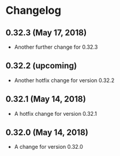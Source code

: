 # Changelog

## 0.32.3 (May 17, 2018)

* Another further change for 0.32.3

## 0.32.2 (upcoming)

* Another hotfix change for version 0.32.2

## 0.32.1 (May 14, 2018)

* A hotfix change for version 0.32.1

## 0.32.0 (May 14, 2018)

* A change for version 0.32.0

